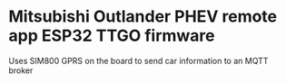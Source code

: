 # Mitsubishi Outlander PHEV remote app ESP32 TTGO firmware 

Uses SIM800 GPRS on the board to send car information to an MQTT broker
